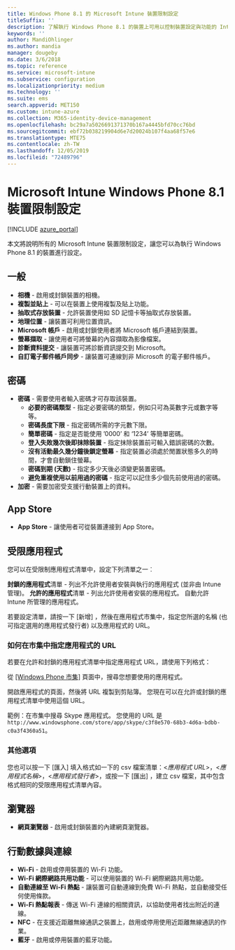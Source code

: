 ```yaml
---
title: Windows Phone 8.1 的 Microsoft Intune 裝置限制設定
titleSuffix: ''
description: 了解執行 Windows Phone 8.1 的裝置上可用以控制裝置設定與功能的 Intune 設定。
keywords: ''
author: MandiOhlinger
ms.author: mandia
manager: dougeby
ms.date: 3/6/2018
ms.topic: reference
ms.service: microsoft-intune
ms.subservice: configuration
ms.localizationpriority: medium
ms.technology: ''
ms.suite: ems
search.appverid: MET150
ms.custom: intune-azure
ms.collection: M365-identity-device-management
ms.openlocfilehash: bc29a7a5026691371370b167a4445bfd70cc76bd
ms.sourcegitcommit: ebf72b038219904d6e7d20024b107f4aa68f57e6
ms.translationtype: MTE75
ms.contentlocale: zh-TW
ms.lasthandoff: 12/05/2019
ms.locfileid: "72489796"
---
```

# <a name="microsoft-intune-windows-phone-81-device-restriction-settings"></a>Microsoft Intune Windows Phone 8.1 裝置限制設定

[!INCLUDE [azure_portal](../includes/azure_portal.md)]

本文將說明所有的 Microsoft Intune 裝置限制設定，讓您可以為執行 Windows Phone 8.1 的裝置進行設定。


## <a name="general"></a>一般

- **相機** - 啟用或封鎖裝置的相機。
- **複製並貼上** - 可以在裝置上使用複製及貼上功能。
- **抽取式存放裝置** - 允許裝置使用如 SD 記憶卡等抽取式存放裝置。
- **地理位置** - 讓裝置可利用位置資訊。
- **Microsoft 帳戶** - 啟用或封鎖使用者將 Microsoft 帳戶連結到裝置。
- **螢幕擷取** - 讓使用者可將螢幕的內容擷取為影像檔案。
- **診斷資料提交** - 讓裝置可將診斷資訊提交到 Microsoft。
- **自訂電子郵件帳戶同步** - 讓裝置可連線到非 Microsoft 的電子郵件帳戶。

## <a name="password"></a>密碼

- **密碼** - 需要使用者輸入密碼才可存取該裝置。
  - **必要的密碼類型** - 指定必要密碼的類型，例如只可為英數字元或數字等等。
  - **密碼長度下限** - 指定密碼所需的字元數下限。
  - **簡單密碼** - 指定是否能使用 ’0000’ 和 ‘1234’ 等簡單密碼。
  - **登入失敗幾次後即抹除裝置** - 指定抹除裝置前可輸入錯誤密碼的次數。
  - **沒有活動最久幾分鐘後鎖定螢幕** - 指定裝置必須處於閒置狀態多久的時間，才會自動鎖住螢幕。
  - **密碼到期 (天數)** - 指定多少天後必須變更裝置密碼。
  - **避免重複使用以前用過的密碼** - 指定可以記住多少個先前使用過的密碼。
- **加密** - 需要加密受支援行動裝置上的資料。

## <a name="app-store"></a>App Store

- **App Store** - 讓使用者可從裝置連接到 App Store。

## <a name="restricted-apps"></a>受限應用程式

您可以在受限制應用程式清單中，設定下列清單之一︰

**封鎖的應用程式**清單 - 列出不允許使用者安裝與執行的應用程式 (並非由 Intune 管理)。
**允許的應用程式**清單 - 列出允許使用者安裝的應用程式。 自動允許 Intune 所管理的應用程式。

若要設定清單，請按一下 [新增]  ，然後在應用程式市集中，指定您所選的名稱 (也可指定選用的應用程式發行者) 以及應用程式的 URL。

### <a name="how-to-specify-the-url-to-an-app-in-the-store"></a>如何在市集中指定應用程式的 URL

若要在允許和封鎖的應用程式清單中指定應用程式 URL，請使用下列格式：

從 [[Windows Phone 市集]](https://www.microsoft.com/store/apps/windows-phone) 頁面中，搜尋您想要使用的應用程式。

開啟應用程式的頁面，然後將 URL 複製到剪貼簿。 您現在可以在允許或封鎖的應用程式清單中使用這個 URL。

範例：在市集中搜尋 Skype 應用程式。 您使用的 URL 是 `http://www.windowsphone.com/store/app/skype/c3f8e570-68b3-4d6a-bdbb-c0a3f4360a51`。



### <a name="additional-options"></a>其他選項

您也可以按一下 [匯入]  填入格式如一下的 csv 檔案清單：<*應用程式 URL*>，<*應用程式名稱*>，<*應用程式發行者*>，或按一下 [匯出]  ，建立 csv 檔案，其中包含格式相同的受限應用程式清單內容。


## <a name="browser"></a>瀏覽器

- **網頁瀏覽器** - 啟用或封鎖裝置的內建網頁瀏覽器。

## <a name="cellular-and-connectivity"></a>行動數據與連線

- **Wi-Fi** - 啟用或停用裝置的 Wi-Fi 功能。
- **Wi-Fi 網際網路共用功能** - 可以使用裝置的 Wi-Fi 網際網路共用功能。
- **自動連線至 Wi-Fi 熱點** - 讓裝置可自動連線到免費 Wi-Fi 熱點，並自動接受任何使用條款。
- **Wi-Fi 熱點報表** - 傳送 Wi-Fi 連線的相關資訊，以協助使用者找出附近的連線。
- **NFC** - 在支援近距離無線通訊之裝置上，啟用或停用使用近距離無線通訊的作業。
- **藍牙** - 啟用或停用裝置的藍牙功能。
